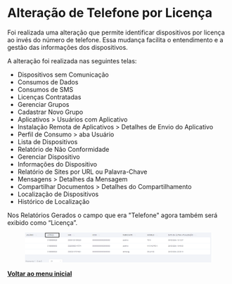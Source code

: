 # Alteração de Telefone por Licença

Foi realizada uma alteração que permite identificar dispositivos por licença ao invés do número de telefone. Essa mudança facilita o entendimento e a gestão das informações dos dispositivos.

A alteração foi realizada nas seguintes telas:

* Dispositivos sem Comunicação
* Consumos de Dados
* Consumos de SMS
* Licenças Contratadas&#x20;
* Gerenciar Grupos&#x20;
* Cadastrar Novo Grupo&#x20;
* Aplicativos > Usuários com Aplicativo&#x20;
* Instalação Remota de Aplicativos > Detalhes de Envio do Aplicativo&#x20;
* Perfil de Consumo > aba Usuário
* Lista de Dispositivos&#x20;
* Relatório de Não Conformidade&#x20;
* Gerenciar Dispositivo
* Informações do Dispositivo
* Relatório de Sites por URL ou Palavra-Chave&#x20;
* Mensagens > Detalhes da Mensagem
* Compartilhar Documentos > Detalhes do Compartilhamento
* Localização de Dispositivos
* Histórico de Localização&#x20;

Nos Relatórios Gerados o campo que era "Telefone" agora também será exibido como “Licença”.

<figure><img src="../../.gitbook/assets/image (3) (1) (1) (1) (1).png" alt=""><figcaption></figcaption></figure>

[**Voltar ao menu inicial**](./)
